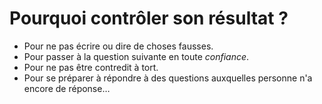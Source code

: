 # Pourquoi contrôler son résultat ?


-  Pour ne pas écrire ou dire de choses fausses.
-  Pour passer à la question suivante en toute _confiance_.
-  Pour ne pas être contredit à tort.
-  Pour se préparer à répondre à des questions auxquelles personne n'a encore de réponse$\dots$
